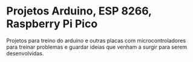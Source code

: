 # Projetos Arduino, ESP 8266, Raspberry Pi Pico
Projetos para treino do arduino e outras placas com microcontroladores para treinar problemas e guardar ideias que venham a surgir para serem desenvolvidas.
